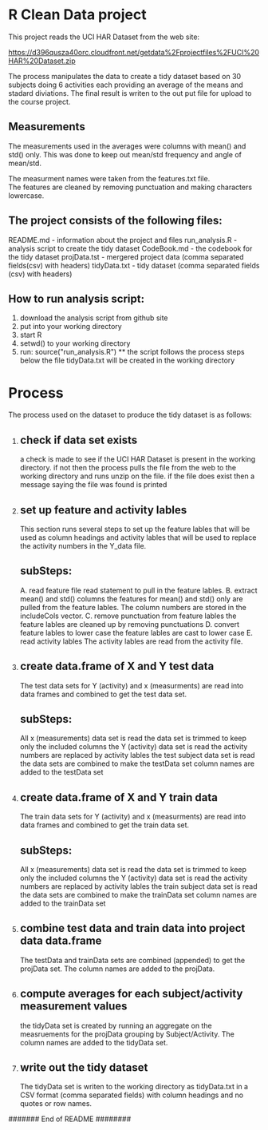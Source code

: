 R Clean Data project
============================================

This project reads the UCI HAR Dataset from the web site:

  https://d396qusza40orc.cloudfront.net/getdata%2Fprojectfiles%2FUCI%20HAR%20Dataset.zip

The process manipulates the data to create a tidy dataset
based on 30 subjects doing 6 activities each providing an 
average of the means and stadard diviations.  The final
result is writen to the out put file for upload to the course project.

Measurements
----------------
The measurements used in the averages were columns with 
mean() and std() only.  This was done to keep out mean/std frequency
and angle of mean/std.

The measurment names were taken from the features.txt file.  
The features are cleaned by removing punctuation and making 
characters lowercase.


The project consists of the following files:
--------------------------------------------
README.md      - information about the project and files
run_analysis.R - analysis script to create the tidy dataset
CodeBook.md    - the codebook for the tidy dataset
projData.tst   - mergered project data (comma separated fields(csv) with headers)
tidyData.txt   - tidy dataset (comma separated fields (csv) with headers)


How to run analysis script:
----------------------------
  1. download the analysis script from github site
  2. put into your working directory
  3. start R
  4. setwd() to your working directory
  5. run: source("run_analysis.R")
     ** the script follows the process steps below
     the file tidyData.txt will be created in the working directory



Process
===================
The process used on the dataset to produce the tidy
dataset is as follows:

1. check if data set exists
   -------------------------
   a check is made to see if the UCI HAR Dataset is present in 
   the working directory.  if not then the process pulls the file
   from the web to the working directory and runs unzip on the file.
   if the file does exist then a message saying the file was found
   is printed


2. set up feature and activity lables
   -----------------------------------
   This section runs several steps to set up the feature lables
   that will be used as column headings and activity lables that
   will be used to replace the activity numbers in the Y_data file.

   subSteps:
   ------------
   A. read feature file
      read statement to pull in the feature lables.
   B. extract mean() and std() columns
      the features for mean() and std() only are pulled
      from the feature lables.  The column numbers are stored 
      in the includeCols vector.
   C. remove punctuation from feature lables
      the feature lables are cleaned up by removing punctuations
   D. convert feature lables to lower case
      the feature lables are cast to lower case
   E. read activity lables
      The activity lables are read from the activity file.


3. create data.frame of X and Y test data
   ---------------------------------------
   The test data sets for Y (activity) and x (measurments)
   are read into data frames and combined to get the test data set.
   
   subSteps:
   -------------
   All x (measurements) data set is read
   the data set is trimmed to keep only the included columns
   the Y (activity) data set is read
   the activity numbers are replaced by activity lables
   the test subject data set is read
   the data sets are combined to make the testData set
   column names are added to the testData set


4. create data.frame of X and Y train data
   ----------------------------------------
   The train data sets for Y (activity) and x (measurments)
   are read into data frames and combined to get the train data set.
   
   subSteps:
   -------------
   All x (measurements) data set is read
   the data set is trimmed to keep only the included columns
   the Y (activity) data set is read
   the activity numbers are replaced by activity lables
   the train subject data set is read
   the data sets are combined to make the trainData set
   column names are added to the trainData set


5. combine test data and train data into project data data.frame
   --------------------------------------------------------------
   The testData and trainData sets are combined (appended) to get
   the projData set.  The column names are added to the projData.
 

6. compute averages for each subject/activity measurement values
   -------------------------------------------------------------
   the tidyData set is created by running an aggregate on the 
   measruements for the projData grouping by Subject/Activity.
   The column names are added to the tidyData set.

7. write out the tidy dataset
   --------------------------
   The tidyData set is writen to the working directory as tidyData.txt
   in a CSV format (comma separated fields) with column headings 
   and no quotes or row names.

####### End of README ########